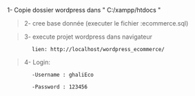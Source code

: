 1- Copie dossier wordpress dans " C:/xampp/htdocs " 
   
 > 2- cree base donnée (executer le fichier :ecommerce.sql)
 
 
 > 3- execute projet wordpress dans navigateur

            lien: http://localhost/wordpress_ecommerce/
 
 > 4- Login:
 
            -Username : ghaliEco
            
            -Password : 123456

